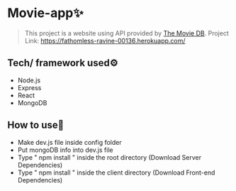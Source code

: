 # Movie-app✨
> This project is a website using API provided by [The Movie DB](https://www.themoviedb.org/).
> Project Link: https://fathomless-ravine-00136.herokuapp.com/

## Tech/ framework used⚙️
- Node.js
- Express
- React
- MongoDB

## How to use🏃
- Make dev.js file inside config folder 
- Put mongoDB info into dev.js file 
- Type  " npm install " inside the root directory  (Download Server Dependencies) 
- Type " npm install " inside the client directory (Download Front-end Dependencies)
